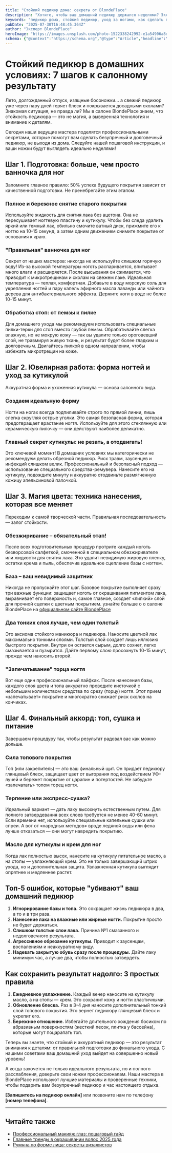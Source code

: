 ```yaml
---
title: "Стойкий педикюр дома: секреты от BlondePlace"
description: "Хотите, чтобы ваш домашний педикюр держался неделями? Эксперты BlondePlace делятся секретами подготовки, нанесения и ухода."
keywords: "педикюр дома, стойкий педикюр, уход за ногами, как сделать педикюр, советы по педикюру, BlondePlace"
pubDate: "2025-07-30T16:48:45.364Z"
author: "Эксперт BlondePlace"
heroImage: "https://images.unsplash.com/photo-1522338242992-e1a54906a8da?q=80&w=2070&auto=format&fit=crop"
schema: {"@context":"https://schema.org","@type":"Article","headline":"Стойкий педикюр дома: секреты от BlondePlace","description":"Хотите, чтобы ваш домашний педикюр держался неделями? Эксперты BlondePlace делятся секретами подготовки, нанесения и ухода.","image":{"@type":"ImageObject","url":"https://images.unsplash.com/photo-1522338242992-e1a54906a8da?q=80&w=2070&auto=format&fit=crop"},"author":{"@type":"Person","name":"Эксперт BlondePlace"},"publisher":{"@type":"Organization","name":"Блог BlondePlace","logo":{"@type":"ImageObject","url":"https://blondeplace.netlify.app/favicon.ico"}},"datePublished":"2025-07-30T16:48:45.364Z","dateModified":"2025-07-30T16:48:45.364Z","mainEntityOfPage":{"@type":"WebPage","@id":"https://blondeplace.netlify.app/blog/sekrety-stoykogo-pedikyura-v-domashnih-usloviyah/"},"aggregateRating":{"@type":"AggregateRating","ratingValue":"4.8","reviewCount":758,"bestRating":"5","worstRating":"1"}}
---
```

# Стойкий педикюр в домашних условиях: 7 шагов к салонному результату

Лето, долгожданный отпуск, изящные босоножки... а свежий педикюр уже через пару дней теряет блеск и покрывается досадными сколами? Знакомая ситуация, не правда ли? Мы в салоне BlondePlace знаем, что стойкость педикюра — это не магия, а выверенная технология и внимание к деталям.

Сегодня наши ведущие мастера поделятся профессиональными секретами, которые помогут вам сделать безупречный и долговечный педикюр, не выходя из дома. Следуйте нашей пошаговой инструкции, и ваши ножки будут выглядеть идеально неделями!

## Шаг 1. Подготовка: больше, чем просто ванночка для ног

Запомните главное правило: 50% успеха будущего покрытия зависит от качественной подготовки. Не пренебрегайте этим этапом.

### Полное и бережное снятие старого покрытия
Используйте жидкость для снятия лака без ацетона. Она не пересушивает ногтевую пластину и кутикулу. Чтобы без следа удалить яркий или темный лак, обильно смочите ватный диск, прижмите его к ногтю на 10-15 секунд, а затем одним движением снимите покрытие от основания к краю.

### "Правильная" ванночка для ног
Секрет от наших мастеров: никогда не используйте слишком горячую воду! Из-за высокой температуры ноготь распаривается, впитывает много влаги и расширяется. После высыхания он сжимается, что приводит к микротрещинам и сколам на свежем лаке. Идеальная температура — теплая, комфортная. Добавьте в воду морскую соль для укрепления ногтей и пару капель эфирного масла лаванды или чайного дерева для антибактериального эффекта. Держите ноги в воде не более 10-15 минут.

### Обработка стоп: от пемзы к пилке
Для домашнего ухода мы рекомендуем использовать специальные пилки-терки для стоп вместо грубой пемзы. Обрабатывайте слегка влажную, но не мокрую кожу — так вы удалите только ороговевший слой, не травмируя живую ткань, и результат будет более гладким и долговечным. Двигайтесь пилкой в одном направлении, чтобы избежать микротрещин на коже.

## Шаг 2. Ювелирная работа: форма ногтей и уход за кутикулой

Аккуратная форма и ухоженная кутикула — основа салонного вида.

### Создаем идеальную форму
Ногти на ногах всегда подпиливайте строго по прямой линии, лишь слегка скругляя острые уголки. Это самая безопасная форма, которая предотвращает врастание ногтя. Используйте для этого стеклянную или керамическую пилочку — они действуют наиболее деликатно.

### Главный секрет кутикулы: не резать, а отодвигать!
Это ключевой момент! В домашних условиях мы категорически не рекомендуем делать обрезной педикюр. Риск травм, заусенцев и инфекций слишком велик. Профессиональный и безопасный подход — использование специального средства-ремувера. Нанесите его на кутикулу, подождите минуту и аккуратно отодвиньте размягченную кожицу апельсиновой палочкой.

## Шаг 3. Магия цвета: техника нанесения, которая все меняет

Переходим к самой творческой части. Правильная последовательность — залог стойкости.

### Обезжиривание – обязательный этап!
После всех подготовительных процедур протрите каждый ноготь безворсовой салфеткой, смоченной в специальном обезжиривателе или жидкости для снятия лака. Это удалит невидимую жировую пленку, остатки крема и пыль, обеспечив идеальное сцепление базы с ногтем.

### База – ваш невидимый защитник
Никогда не пропускайте этот шаг. Базовое покрытие выполняет сразу три важные функции: защищает ноготь от окрашивания пигментом лака, выравнивает его поверхность и, самое главное, создает «липкий» слой для прочной сцепки с цветным покрытием. узнайте больше о о салоне BlondePlace на <a href="https://blondeplace.ru/#about" target="_blank" rel="nofollow">официальном сайте BlondePlace</a>

### Два тонких слоя лучше, чем один толстый
Это аксиома стойкого маникюра и педикюра. Наносите цветной лак максимально тонкими слоями. Толстый слой создает лишь иллюзию быстрого покрытия. Внутри он остается сырым, долго сохнет, легко смазывается и пузырится. Дайте первому слою просохнуть 10-15 минут, прежде чем наносить второй.

### "Запечатывание" торца ногтя
Вот еще один профессиональный лайфхак. После нанесения базы, каждого слоя цвета и топа аккуратно проведите кисточкой с небольшим количеством средства по срезу (торцу) ногтя. Этот прием «запечатывает» покрытие и многократно снижает риск сколов на кончиках.

## Шаг 4. Финальный аккорд: топ, сушка и питание

Завершаем процедуру так, чтобы результат радовал вас как можно дольше.

### Сила топового покрытия
Топ (или закрепитель) — это ваш финальный щит. Он придает педикюру глянцевый блеск, защищает цвет от выгорания под воздействием УФ-лучей и бережет покрытие от царапин и потертостей. Не забудьте «запечатать» топом торец ногтя.

### Терпение или экспресс-сушка?
Идеальный вариант — дать лаку высохнуть естественным путем. Для полного затвердевания всех слоев требуется не менее 40-60 минут. Если времени нет, используйте специальные капельные сушки или спреи. А вот от «народных методов» вроде ледяной воды или фена лучше отказаться — они могут навредить покрытию.

### Масло для кутикулы и крем для ног
Когда лак полностью высох, нанесите на кутикулу питательное масло, а на стопы — увлажняющий крем. Это не только завершающий штрих ухода, но и дополнительная защита. Увлажненная кутикула выглядит опрятнее и медленнее растет.

## Топ-5 ошибок, которые "убивают" ваш домашний педикюр
1.  **Игнорирование базы и топа.** Это сокращает жизнь педикюра в два, а то и в три раза.
2.  **Нанесение лака на влажные или жирные ногти.** Покрытие просто не будет держаться.
3.  **Слишком толстые слои лака.** Причина №1 смазанного и недолговечного результата.
4.  **Агрессивное обрезание кутикулы.** Приводит к заусенцам, воспалениям и неаккуратному виду.
5.  **Надевать закрытую обувь сразу после процедуры.** Дайте лаку минимум час, а лучше два, чтобы полностью затвердеть.

## Как сохранить результат надолго: 3 простых правила
1.  **Ежедневное увлажнение.** Каждый вечер наносите на кутикулу масло, а на стопы — крем. Это сохранит кожу и ногти эластичными.
2.  **Обновление блеска.** Раз в 3-4 дня наносите дополнительный тонкий слой топового покрытия. Это вернет педикюру глянцевый блеск и укрепит его.
3.  **Бережное отношение.** Избегайте длительного хождения босиком по абразивным поверхностям (жесткий песок, плитка у бассейна), которые могут поцарапать топ.

Теперь вы знаете, что стойкий и аккуратный педикюр — это результат внимания к деталям: от правильной подготовки до финального ухода. С нашими советами ваш домашний уход выйдет на совершенно новый уровень!

А когда захочется не только идеального результата, но и полного расслабления, доверьте свои ножки профессионалам. Наши мастера в BlondePlace используют лучшие материалы и проверенные техники, чтобы подарить вам безупречный педикюр и час настоящего отдыха.

**[Запишитесь на педикюр онлайн]** или позвоните нам по телефону **[номер телефона]**.

---

## Читайте также

*   [Профессиональный макияж глаз: пошаговый гайд](/blog/kak-delat-professionalnyy-makiyazh-glaz/)
*   [Главные тренды в окрашивании волос 2025 года](/blog/trendovye-tehniki-okrashivaniya-volos-2025/)
*   [Румяна по форме лица: секреты визажистов](/blog/pravila-naneseniya-rumyan-po-forme-lica/)

